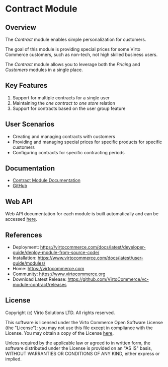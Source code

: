 # Contract Module

## Overview

The *Contract* module enables simple personalization for customers.

The goal of this module is providing special prices for some Virto Commerce customers, such as non-tech, not high skilled business users.

The *Contract* module allows you to leverage both the *Pricing* and *Customers* modules in a single place.

## Key Features

1. Support for multiple contracts for a single user
2. Maintaining the *one contract to one store* relation
3. Support for contracts based on the user group feature

## User Scenarios

- Creating and managing contracts with customers
- Providing and managing special prices for specific products for specific customers
- Configuring contracts for specific contracting periods

## Documentation

- [Contract Module Documentation](/docs/index.md)
- [GitHub](https://github.com/VirtoCommerce/vc-module-contract)


## Web API

Web API documentation for each module is built automatically and can be accessed [here](https://link-to-swager-api).

## References

- Deployment: https://virtocommerce.com/docs/latest/developer-guide/deploy-module-from-source-code/
- Installation: https://www.virtocommerce.com/docs/latest/user-guide/modules/
- Home: https://virtocommerce.com
- Community: https://www.virtocommerce.org
- Download Latest Release: https://github.com/VirtoCommerce/vc-module-contract/releases

## License

Copyright (c) Virto Solutions LTD. All rights reserved.

This software is licensed under the Virto Commerce Open Software License (the "License"); you may not use this file except in compliance with the License. You may obtain a copy of the License [here](http://virtocommerce.com/opensourcelicense).

Unless required by the applicable law or agreed to in written form, the software distributed under the License is provided on an "AS IS" basis, WITHOUT WARRANTIES OR CONDITIONS OF ANY KIND, either express or implied.